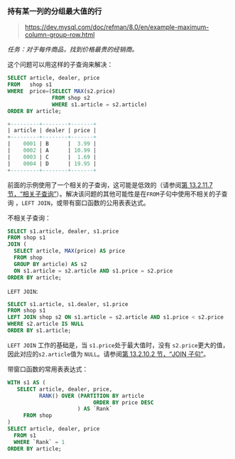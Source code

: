 ### 持有某一列的分组最大值的行

> https://dev.mysql.com/doc/refman/8.0/en/example-maximum-column-group-row.html

*任务：对于每件商品，找到价格最贵的经销商。*

这个问题可以用这样的子查询来解决：

```sql
SELECT article, dealer, price
FROM   shop s1
WHERE  price=(SELECT MAX(s2.price)
              FROM shop s2
              WHERE s1.article = s2.article)
ORDER BY article;

+---------+--------+-------+
| article | dealer | price |
+---------+--------+-------+
|    0001 | B      |  3.99 |
|    0002 | A      | 10.99 |
|    0003 | C      |  1.69 |
|    0004 | D      | 19.95 |
+---------+--------+-------+
```

前面的示例使用了一个相关的子查询，这可能是低效的（请参阅[第 13.2.11.7 节，“相关子查询”](https://dev.mysql.com/doc/refman/8.0/en/correlated-subqueries.html)）。解决该问题的其他可能性是在`FROM`子句中使用不相关的子查询 ，`LEFT JOIN`，或带有窗口函数的公用表表达式。

不相关子查询：

```sql
SELECT s1.article, dealer, s1.price
FROM shop s1
JOIN (
  SELECT article, MAX(price) AS price
  FROM shop
  GROUP BY article) AS s2
  ON s1.article = s2.article AND s1.price = s2.price
ORDER BY article;
```

`LEFT JOIN`:

```sql
SELECT s1.article, s1.dealer, s1.price
FROM shop s1
LEFT JOIN shop s2 ON s1.article = s2.article AND s1.price < s2.price
WHERE s2.article IS NULL
ORDER BY s1.article;
```

`LEFT JOIN` 工作的基础是，当 `s1.price`处于最大值时，没有 `s2.price`更大的值，因此对应的`s2.article`值为 `NULL`。请参阅[第 13.2.10.2 节，“JOIN 子句”](https://dev.mysql.com/doc/refman/8.0/en/join.html)。

带窗口函数的常用表表达式：

```sql
WITH s1 AS (
   SELECT article, dealer, price,
          RANK() OVER (PARTITION BY article
                           ORDER BY price DESC
                      ) AS `Rank`
     FROM shop
)
SELECT article, dealer, price
  FROM s1
  WHERE `Rank` = 1
ORDER BY article;
```
